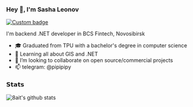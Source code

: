 ### Hey 👋, I'm Sasha Leonov

[![Custom badge](https://img.shields.io/badge/-Sasha?color=blue&label=telegram&logo=telegram&style=flat-square)](https://t.me/pipipipy)

I'm backend .NET developer in BCS Fintech, Novosibirsk

- 🎓 Graduated from TPU with a bachelor's degree in computer science
- 🌱 Learning all about GIS and .NET
- 👯 I’m looking to collaborate on open source/commercial projects
- 📫 telegram: @pipipipy

### 𝗦𝘁𝗮𝘁𝘀

![8ait's github stats](https://github-readme-stats.vercel.app/api?username=8ait&show_icons=true&theme=dracula)
